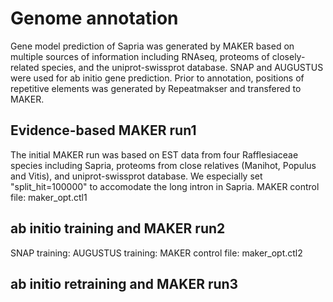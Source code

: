 Genome annotation
===============
Gene model prediction of Sapria was generated by MAKER based on multiple sources of information including RNAseq, proteoms of closely-related species, and the uniprot-swissprot database. SNAP and AUGUSTUS were used for ab initio gene prediction.
Prior to annotation, positions of repetitive elements was generated by Repeatmakser and transfered to MAKER.

Evidence-based MAKER run1
------------
The initial MAKER run was based on EST data from four Rafflesiaceae species including Sapria, proteoms from close relatives (Manihot, Populus and Vitis), and uniprot-swissprot database. We especially set "split_hit=100000" to accomodate the long intron in Sapria. 
MAKER control file: maker_opt.ctl1

ab initio training and MAKER run2
------------
SNAP training:
AUGUSTUS training:
MAKER control file: maker_opt.ctl2

ab initio retraining and MAKER run3
------------